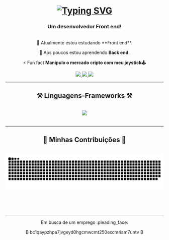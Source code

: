 

<h1 align="center">
<a href="https://git.io/typing-svg"><img src="https://readme-typing-svg.demolab.com?font=Fira+Code&weight=500&size=30&pause=1000&center=true&vCenter=true&width=500&height=70&lines=Ol%C3%A1+%F0%9F%91%8B;Eu+sou+o+Arisnaldo!" alt="Typing SVG" /></a>  
</h1>

<h3 align="center">Um desenvolvedor Front end!</h3>

<br/>

<div align="center">
 🔭 Atualmente estou estudando **Front end**.
 
 🌱 Aos poucos estou aprendendo **Back end**.
 
 ⚡ Fun fact **Manipulo o mercado cripto com meu joystick🕹️**
 
 </div>
 <div align="center"> 
  <a href="mailto:arisnaldo@alu.ufc.br">
    <img src="https://img.shields.io/badge/Gmail-333333?style=for-the-badge&logo=gmail&logoColor=red" />
  </a>
  <a href="https://www.linkedin.com/in/arisnaldo-rodrigues-598254237/" target="_blank">
    <img src="https://img.shields.io/badge/LinkedIn-0077B5?style=for-the-badge&logo=linkedin&logoColor=white" target="_blank" />
  </a>
  <a href="" target="_blank">
     <img src="https://img.shields.io/badge/Portfolio-FF5722?style=for-the-badge&logo=todoist&logoColor=white" target="_blank" />
  </a>
</div>
 <hr/>
       <h2 align="center">⚒️ Linguagens-Frameworks ⚒️</h2>
         <br/>
         <div align="center">
    <img src="https://skillicons.dev/icons?i=github,javascript,mysql,html,css,vscode,git" />
</div>

<br/>
<hr/>

<div align="center">
  <h2>🐍 Minhas Contribuições 🐍</h2>
  <br>
  <img alt="snake eating my contributions" src="https://raw.githubusercontent.com/ar1snaldo/ar1snaldo/output/github-contribution-grid-snake.svg" />
  
  <br/><br/><br/>
</div>

<hr/>

<div align="center">
  <p>Em busca de um emprego :pleading_face: </p>
       <p>&#x20BF; bc1qaypzhpa7jvgeyd0hgcmwcmt250excm4am7untv &#x20BF;</p>
</div>

